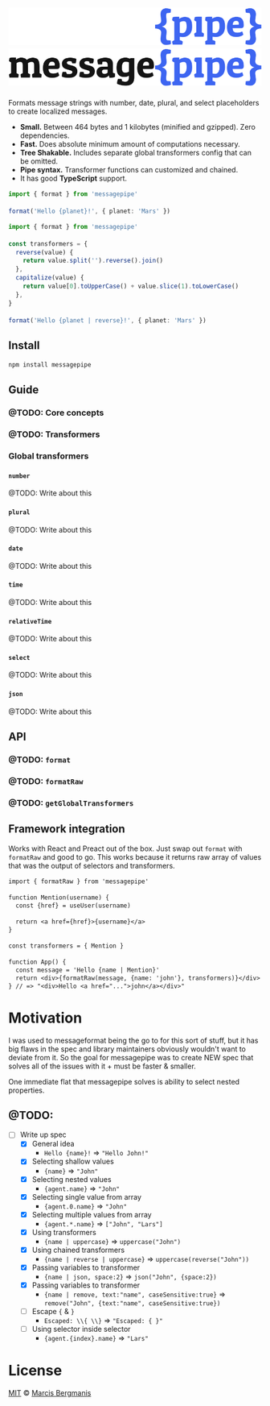 # ![messagepipe](./assets/logo-light.svg#gh-dark-mode-only)![messagepipe](./assets/logo-dark.svg#gh-light-mode-only)

Formats message strings with number, date, plural, and select placeholders to create localized messages.

* **Small.** Between 464 bytes and 1 kilobytes (minified and gzipped).
  Zero dependencies.
* **Fast.** Does absolute minimum amount of computations necessary.
* **Tree Shakable.** Includes separate global transformers config that can be omitted.
* **Pipe syntax.** Transformer functions can customized and chained.
* It has good **TypeScript** support.

```ts
import { format } from 'messagepipe'

format('Hello {planet}!', { planet: 'Mars' })
```

```ts
import { format } from 'messagepipe'

const transformers = {
  reverse(value) {
    return value.split('').reverse().join()
  },
  capitalize(value) {
    return value[0].toUpperCase() + value.slice(1).toLowerCase()
  },
}

format('Hello {planet | reverse}!', { planet: 'Mars' })
```

## Install

```sh
npm install messagepipe
```

## Guide

### @TODO: Core concepts

### @TODO: Transformers

### Global transformers

#### `number`
@TODO: Write about this

#### `plural`
@TODO: Write about this

#### `date`
@TODO: Write about this

#### `time`
@TODO: Write about this

#### `relativeTime`
@TODO: Write about this

#### `select`
@TODO: Write about this

#### `json`
@TODO: Write about this

## API

### @TODO: `format`

### @TODO: `formatRaw`

### @TODO: `getGlobalTransformers`

## Framework integration

Works with React and Preact out of the box. Just swap out `format` with `formatRaw` and good to go. This works because it returns raw array of values that was the output of selectors and transformers.

```tsx
import { formatRaw } from 'messagepipe'

function Mention(username) {
  const {href} = useUser(username)

  return <a href={href}>{username}</a>
}

const transformers = { Mention }

function App() {
  const message = 'Hello {name | Mention}'
  return <div>{formatRaw(message, {name: 'john'}, transformers)}</div>
} // => "<div>Hello <a href="...">john</a></div>"
```

# Motivation
I was used to messageformat being the go to for this sort of stuff, but it has big flaws in the spec and library maintainers obviously wouldn't want to deviate from it. So the goal for messagepipe was to create NEW spec that solves all of the issues with it + must be faster & smaller.

One immediate flat that messagepipe solves is ability to select nested properties.

## @TODO:

- [ ] Write up spec
  - [x] General idea
    - `Hello {name}!` => `"Hello John!"`
  - [x] Selecting shallow values
    - `{name}` => `"John"`
  - [x] Selecting nested values
    - `{agent.name}` => `"John"`
  - [x] Selecting single value from array
    - `{agent.0.name}` => `"John"`
  - [x] Selecting multiple values from array
    - `{agent.*.name}` => `["John", "Lars"]`
  - [x] Using transformers
    - `{name | uppercase}` => `uppercase("John")`
  - [x] Using chained transformers
    - `{name | reverse | uppercase}` => `uppercase(reverse("John"))`
  - [x] Passing variables to transformer
    - `{name | json, space:2}` => `json("John", {space:2})`
  - [x] Passing variables to transformer
    - `{name | remove, text:"name", caseSensitive:true}` => `remove("John", {text:"name", caseSensitive:true})`
  - [ ] Escape `{` & `}`
    - `Escaped: \\{ \\}` => `"Escaped: { }"`
  - [ ] Using selector inside selector
    - `{agent.{index}.name}` => `"Lars"`


# License
[MIT](LICENCE) &copy; [Marcis Bergmanis](https://twitter.com/marcisbee)
